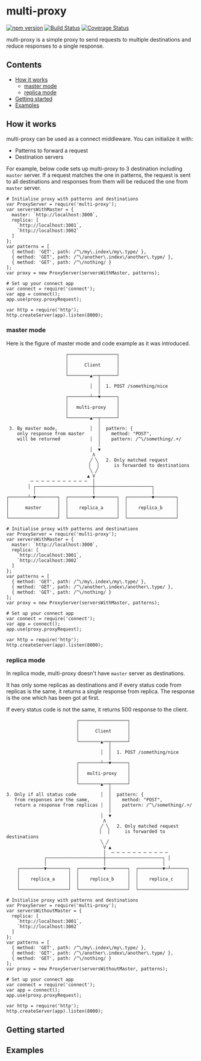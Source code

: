 multi-proxy
==========

[![npm version](https://badge.fury.io/js/multi-proxy.svg)](https://badge.fury.io/js/multi-proxy) [![Build Status](https://travis-ci.org/mookjp/multi-proxy.svg)](https://travis-ci.org/mookjp/multi-proxy) [![Coverage Status](https://coveralls.io/repos/mookjp/multi-proxy/badge.svg?branch=master&service=github)](https://coveralls.io/github/mookjp/multi-proxy?branch=master)

multi-proxy is a simple proxy to send requests to multiple destinations and
reduce responses to a single response.

<!-- START doctoc generated TOC please keep comment here to allow auto update -->
<!-- DON'T EDIT THIS SECTION, INSTEAD RE-RUN doctoc TO UPDATE -->
## Contents

- [How it works](#how-it-works)
  - [master mode](#master-mode)
  - [replica mode](#replica-mode)
- [Getting started](#getting-started)
- [Examples](#examples)

<!-- END doctoc generated TOC please keep comment here to allow auto update -->


## How it works

multi-proxy can be used as a connect middleware. You can initialize it with:

* Patterns to forward a request
* Destination servers

For example, below code sets up multi-proxy to 3 destination including `master` server. 
If a request matches the one in patterns, the request is sent to all destinations and responses from them will be reduced the one from `master` server.

```
# Initialise proxy with patterns and destinations
var ProxyServer = require('multi-proxy');
var serversWithMaster = {
  master: `http://localhost:3000`,
  replica: [
    `http://localhost:3001`,
    `http://localhost:3002`
  ]
};
var patterns = [
  { method: 'GET', path: /^\/my\.index\/my\.type/ },
  { method: 'GET', path: /^\/another\.index\/another\.type/ },
  { method: 'GET', path: /^\/nothing/ }
];
var proxy = new ProxyServer(serversWithMaster, patterns);

# Set up your connect app
var connect = require('connect');
var app = connect();
app.use(proxy.proxyRequest);

var http = require('http');
http.createServer(app).listen(8000);
```

### master mode

Here is the figure of master mode and code example as it was introduced.

```
                      ┌──────────────────┐                             
                      │                  │                             
                      │      Client      │                             
                      │                  │                             
                      └────────▲──┬──────┘                             
                                  │                                    
                               │  │  1. POST /something/nice           
                                  │                                    
                      ┌────────┴──▼──────┐                             
                      │                  │                             
                      │   multi-proxy    │                             
                      │                  │                             
                      └────────▲──┬──────┘                             
                                  │                                    
 3. By master mode,            │  │  pattern: {                        
    only response from master     │    method: "POST",                 
    will be returned           │  │    pattern: /^\/something/.+/      
                                  │                                    
                               │  ▼                                    
                                Λ                                      
                               ╱ ╲   2. Only matched request           
                              ▕   ▏     is forwarded to destinations   
                               ╲ ╱                                     
                              ▲ V                                      
         ─ ─ ─ ─ ─ ─ ─ ─ ─ ─ ─  │                                      
        │ ┌─────────────────────┼─────────────────────┐                
          │                     │                     │                
┌───────┴─▼────────┐  ┌─────────▼────────┐  ┌─────────▼────────┐       
│                  │  │                  │  │                  │       
│      master      │  │    replica_a     │  │    replica_b     │       
│                  │  │                  │  │                  │       
└──────────────────┘  └──────────────────┘  └──────────────────┘       
```

```
# Initialise proxy with patterns and destinations
var ProxyServer = require('multi-proxy');
var serversWithMaster = {
  master: `http://localhost:3000`,
  replica: [
    `http://localhost:3001`,
    `http://localhost:3002`
  ]
};
var patterns = [
  { method: 'GET', path: /^\/my\.index\/my\.type/ },
  { method: 'GET', path: /^\/another\.index\/another\.type/ },
  { method: 'GET', path: /^\/nothing/ }
];
var proxy = new ProxyServer(serversWithMaster, patterns);

# Set up your connect app
var connect = require('connect');
var app = connect();
app.use(proxy.proxyRequest);

var http = require('http');
http.createServer(app).listen(8000);
```

### replica mode

In replica mode, multi-proxy doesn't have `master` server as destinations.

It has only some replicas as destinations and if every status code from replicas is the same,
it returns a single response from replica. The response is the one which has been got at first.

If every status code is not the same, it returns 500 response to the client.

```
                          ┌──────────────────┐                             
                          │                  │                             
                          │      Client      │                             
                          │                  │                             
                          └────────▲──┬──────┘                             
                                      │                                    
                                   │  │  1. POST /something/nice           
                                      │                                    
                          ┌────────┴──▼──────┐                             
                          │                  │                             
                          │   multi-proxy    │                             
                          │                  │                             
                          └────────▲──┬──────┘                             
                                      │                                    
3. Only if all status code         │  │  pattern: {                        
   from responses are the same,       │    method: "POST",                 
   return a response from replicas │  │    pattern: /^\/something/.+/      
                                      │                                    
                                   │  ▼                                    
                                    Λ                                      
                                   ╱ ╲   2. Only matched request           
                                  ▕   ▏     is forwarded to destinations   
                                   ╲ ╱                                     
                                    V ▲                                    
                                    │  ─ ─ ─ ─ ─ ─ ─ ─ ─ ─ ─               
              ┌─────────────────────┼─────────────────────┐ │              
              │                     │                     │                
    ┌─────────▼────────┐  ┌─────────▼────────┐  ┌─────────▼─┴──────┐       
    │                  │  │                  │  │                  │       
    │    replica_a     │  │    replica_b     │  │    replica_c     │       
    │                  │  │                  │  │                  │       
    └──────────────────┘  └──────────────────┘  └──────────────────┘       
```

```
# Initialise proxy with patterns and destinations
var ProxyServer = require('multi-proxy');
var serversWithoutMaster = {
  replica: [
    `http://localhost:3001`,
    `http://localhost:3002`
  ]
};
var patterns = [
  { method: 'GET', path: /^\/my\.index\/my\.type/ },
  { method: 'GET', path: /^\/another\.index\/another\.type/ },
  { method: 'GET', path: /^\/nothing/ }
];
var proxy = new ProxyServer(serversWithoutMaster, patterns);

# Set up your connect app
var connect = require('connect');
var app = connect();
app.use(proxy.proxyRequest);

var http = require('http');
http.createServer(app).listen(8000);
```

## Getting started

## Examples
